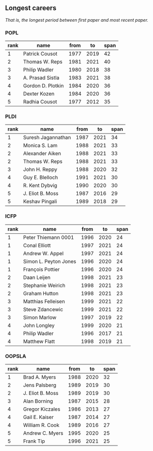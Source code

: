 ## Longest careers

_That is, the longest period between first paper and most recent paper._

### POPL

 rank | name| from |to| span 
------|-------------------|------|------|------
1 | Patrick Cousot| 1977 | 2019 | 42
2 | Thomas W. Reps| 1981 | 2021 | 40
3 | Philip Wadler | 1980 | 2018 | 38
3 | A. Prasad Sistla| 1983 | 2021 | 38
4 | Gordon D. Plotkin | 1984 | 2020 | 36
4 | Dexter Kozen| 1984 | 2020 | 36
5 | Radhia Cousot | 1977 | 2012 | 35

### PLDI

 rank |name| from |to| span 
------|--------------------|------|------|------
1 | Suresh Jagannathan | 1987 | 2021 | 34
2 | Monica S. Lam| 1988 | 2021 | 33
2 | Alexander Aiken| 1988 | 2021 | 33
2 | Thomas W. Reps | 1988 | 2021 | 33
3 | John H. Reppy| 1988 | 2020 | 32
4 | Guy E. Blelloch| 1991 | 2021 | 30
4 | R. Kent Dybvig | 1990 | 2020 | 30
5 | J. Eliot B. Moss | 1987 | 2016 | 29
5 | Keshav Pingali | 1989 | 2018 | 29

### ICFP

 rank | name| from |to| span 
------|-----------------------|------|------|------
1 | Peter Thiemann 0001 | 1996 | 2020 | 24
1 | Conal Elliott | 1997 | 2021 | 24
1 | Andrew W. Appel | 1997 | 2021 | 24
1 | Simon L. Peyton Jones | 1996 | 2020 | 24
1 | François Pottier| 1996 | 2020 | 24
2 | Daan Leijen | 1998 | 2021 | 23
2 | Stephanie Weirich | 1998 | 2021 | 23
2 | Graham Hutton | 1998 | 2021 | 23
3 | Matthias Felleisen| 1999 | 2021 | 22
3 | Steve Zdancewic | 1999 | 2021 | 22
3 | Simon Marlow| 1997 | 2019 | 22
4 | John Longley| 1999 | 2020 | 21
4 | Philip Wadler | 1996 | 2017 | 21
4 | Matthew Flatt | 1998 | 2019 | 21

### OOPSLA

 rank | name | from |to| span 
------|------------------|------|------|------
1 | Brad A. Myers| 1988 | 2020 | 32
2 | Jens Palsberg| 1989 | 2019 | 30
2 | J. Eliot B. Moss | 1989 | 2019 | 30
3 | Alan Borning | 1987 | 2015 | 28
4 | Gregor Kiczales| 1986 | 2013 | 27
4 | Gail E. Kaiser | 1987 | 2014 | 27
4 | William R. Cook| 1989 | 2016 | 27
5 | Andrew C. Myers| 1995 | 2020 | 25
5 | Frank Tip| 1996 | 2021 | 25
